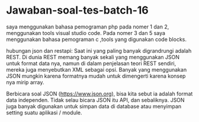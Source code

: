 # Jawaban-soal-tes-batch-16
saya menggunakan bahasa pemograman php pada nomer 1 dan 2, menggunakan tools visual studio code. Pada nomer 3 dan 5 saya menggunakan bahasa pemograman c ,tools yang digunakan code blocks.

hubungan json dan restapi:
Saat ini yang paling banyak digrandrungi adalah REST. Di dunia REST memang banyak sekali yang menggunakan JSON untuk format data nya, namun di dalam penjelasan teori REST sendiri, mereka juga menyebutkan XML sebagai opsi. Banyak yang menggunakan JSON mungkin karena formatnya mudah untuk dimengerti karena konsep nya mirip array.

Berbicara soal JSON (https://www.json.org), bisa kita sebut ia adalah format data independen. Tidak selau bicara JSON itu API, dan sebaliknya. JSON juga banyak digunakan untuk simpan data di database atau menyimpan setting suatu aplikasi / module.
